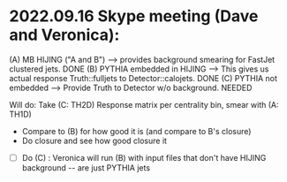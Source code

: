 # 2022.09.16 Skype meeting (Dave and Veronica):

(A) MB HIJING ("A and B") --> provides background smearing for FastJet clustered jets. DONE
(B) PYTHIA embedded in HIJING --> This gives us actual response Truth::fulljets to Detector::calojets. DONE
(C) PYTHIA not embedded --> Provide Truth to Detector w/o background. NEEDED

Will do: 
Take (C: TH2D) Response matrix per centrality bin, smear with (A: TH1D)
- Compare to (B) for how good it is (and compare to B's closure)
- Do closure and see how good closure it
- [ ] Do (C) : Veronica will run (B) with input files that don't have HIJING background -- are just PYTHIA jets
